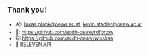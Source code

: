 ### Thank you!

<ul style="font-size: 0.8em;">
  <li>
	📬:
	<a href="mailto:lukas.plank@oeaw.ac.at">lukas.plank@oeaw.ac.at</a>,
	<a href="mailto:kevin.stadler@oeaw.ac.at">kevin.stadler@oeaw.ac.at</a>
  </li>
	<li>👾: <a href="https://github.com/acdh-oeaw/rdfproxy" target="_blank">https://github.com/acdh-oeaw/rdfproxy</a></li>
  <li>🐱:<a href="github.com/acdh-oeaw/wisskas/" target="_blank">https://github.com/acdh-oeaw/wisskas</a></li>
  <li>
	🔌 <a href="https://releven-backend.acdh-ch-dev.oeaw.ac.at/docs" target="_blank">RELEVEN API</a>
  </li>
</ul>
